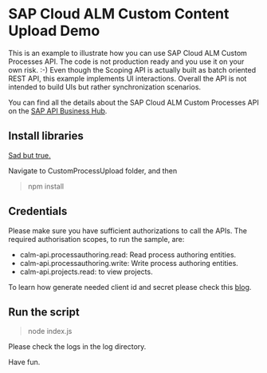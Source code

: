 # SAP Cloud ALM Custom Content Upload Demo

This is an example to illustrate how you can use SAP Cloud ALM Custom Processes API. The code is not production ready and you use it on your own risk. :-)
Even though the Scoping API is actually built as batch oriented REST API, this example implements UI interactions. Overall the API is not intended to build UIs but rather synchronization scenarios.

You can find all the details about the SAP Cloud ALM Custom Processes API on the [SAP API Business Hub](https://api.sap.com/api/CALM_PMGE/overview).

## Install libraries

[Sad but true.](https://www.monkeyuser.com/2017/npm-delivery/)

Navigate to CustomProcessUpload folder, and then

> npm install
> 
## Credentials

Please make sure you have sufficient authorizations to call the APIs. 
The required authorisation scopes, to run the sample, are:

* calm-api.processauthoring.read: Read process authoring entities.
* calm-api.processauthoring.write: Write process authoring entities.
* calm-api.projects.read: to view projects.

To learn how generate needed client id and secret please check this [blog](https://blogs.sap.com/2021/08/12/sap-cloud-alm-extend-with-api-get-started-with-sap-cloud-alm-api/).

## Run the script

> node index.js

Please check the logs in the log directory.

Have fun.